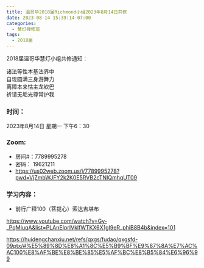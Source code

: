 ```yaml
---
title: 温哥华2018届Richmond小组2023年8月14日共修
date: 2023-08-14 15:39:14-07:00
categories:
  - 慧灯禅修班
tags:
  - 2018届
---
```

2018届温哥华慧灯小组共修通知：

诸法等性本基法界中\
自现圆满三身游舞力\
离障本来怙主龙钦巴\
祈请无垢光尊常护我

### 时间：

2023年8月14日 星期一 下午6：30

### Zoom:

* 房间#：7789995278
* 密码： 19621211
* <https://us02web.zoom.us/j/7789995278?pwd=VjZmbWJFY2k2K0E5RVB2cTNIQmhqUT09>

### 学习内容：

* 前行广释100（菩提心）索达吉堪布

<https://www.youtube.com/watch?v=Gy-_PqMIuqA&list=PLAnEIprIVklfWTKX6X1gI9eR_phiB8B4b&index=101>

<https://huidengchanxiu.net/refs/qxgs/fudao/qxgsfd-09ptx/#%E5%89%8D%E8%A1%8C%E5%B9%BF%E9%87%8A%E7%AC%AC100%E8%AF%BE%E8%BE%85%E5%AF%BC%E8%B5%84%E6%96%99>
